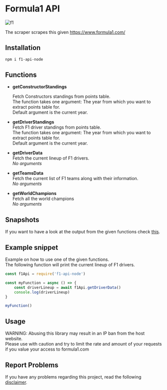 # Formula1 API
![f1](https://logodownload.org/wp-content/uploads/2016/11/formula-1-logo-7.png)  


The scraper scrapes this given https://www.formula1.com/

## Installation
```bash
npm i f1-api-node
```
## Functions

- **getConstructorStandings**  
  
  Fetch Constructors standings from points table.  
  The function takes one argument: The year from which you want to extract points table for.  
  Default argument is the current year.  
 
- **getDriverStandings**   
  Fetch F1 driver standings from points table.    
  The function takes one argument: The year from which you want to extract points table for.      
  Default argument is the current year. 

- **getDriverData**  
  Fetch the current lineup of F1 drivers.  
  _No arguments_

- **getTeamsData**  
  Fetch the current list of F1 teams along with their information.  
  _No arguments_
  
- **getWorldChampions**  
  Fetch all the world champions  
  _No arguments_

## Snapshots

If you want to have a look at the output from the given functions check [this](https://github.com/yashkathe/F1-API/tree/master/__tests__/__snapshots__).

## Example snippet

Example on how to use one of the given functions.  
The following function will print the current lineup of F1 drivers.

```javascript
const f1Api = require('f1-api-node') 

const myFunction = async () => {
    const driverLineup = await f1Api.getDriverData()
    console.log(driverLineup)
}

myFunction()
```

## Usage
WARNING: Abusing this library may result in an IP ban from the host website.  
Please use with caution and try to limit the rate and amount of your requests if you value your access to formula1.com

## Report Problems

If you have any problems regarding this project, read the following [disclaimer](https://github.com/yashkathe/F1-API/blob/master/DISCLAIMER.md).  